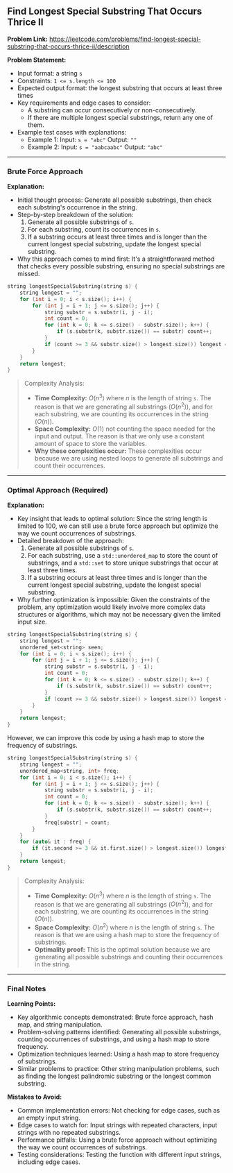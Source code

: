## Find Longest Special Substring That Occurs Thrice II

**Problem Link:** https://leetcode.com/problems/find-longest-special-substring-that-occurs-thrice-ii/description

**Problem Statement:**
- Input format: a string `s`
- Constraints: `1 <= s.length <= 100`
- Expected output format: the longest substring that occurs at least three times
- Key requirements and edge cases to consider: 
    - A substring can occur consecutively or non-consecutively.
    - If there are multiple longest special substrings, return any one of them.
- Example test cases with explanations:
    - Example 1: Input: `s = "abc"` Output: `""`
    - Example 2: Input: `s = "aabcaabc"` Output: `"abc"`

---

### Brute Force Approach

**Explanation:**
- Initial thought process: Generate all possible substrings, then check each substring's occurrence in the string.
- Step-by-step breakdown of the solution:
    1. Generate all possible substrings of `s`.
    2. For each substring, count its occurrences in `s`.
    3. If a substring occurs at least three times and is longer than the current longest special substring, update the longest special substring.
- Why this approach comes to mind first: It's a straightforward method that checks every possible substring, ensuring no special substrings are missed.

```cpp
string longestSpecialSubstring(string s) {
    string longest = "";
    for (int i = 0; i < s.size(); i++) {
        for (int j = i + 1; j <= s.size(); j++) {
            string substr = s.substr(i, j - i);
            int count = 0;
            for (int k = 0; k <= s.size() - substr.size(); k++) {
                if (s.substr(k, substr.size()) == substr) count++;
            }
            if (count >= 3 && substr.size() > longest.size()) longest = substr;
        }
    }
    return longest;
}
```

> Complexity Analysis:
> - **Time Complexity:** $O(n^3)$ where $n$ is the length of string `s`. The reason is that we are generating all substrings ($O(n^2)$), and for each substring, we are counting its occurrences in the string ($O(n)$).
> - **Space Complexity:** $O(1)$ not counting the space needed for the input and output. The reason is that we only use a constant amount of space to store the variables.
> - **Why these complexities occur:** These complexities occur because we are using nested loops to generate all substrings and count their occurrences.

---

### Optimal Approach (Required)

**Explanation:**
- Key insight that leads to optimal solution: Since the string length is limited to 100, we can still use a brute force approach but optimize the way we count occurrences of substrings.
- Detailed breakdown of the approach:
    1. Generate all possible substrings of `s`.
    2. For each substring, use a `std::unordered_map` to store the count of substrings, and a `std::set` to store unique substrings that occur at least three times.
    3. If a substring occurs at least three times and is longer than the current longest special substring, update the longest special substring.
- Why further optimization is impossible: Given the constraints of the problem, any optimization would likely involve more complex data structures or algorithms, which may not be necessary given the limited input size.

```cpp
string longestSpecialSubstring(string s) {
    string longest = "";
    unordered_set<string> seen;
    for (int i = 0; i < s.size(); i++) {
        for (int j = i + 1; j <= s.size(); j++) {
            string substr = s.substr(i, j - i);
            int count = 0;
            for (int k = 0; k <= s.size() - substr.size(); k++) {
                if (s.substr(k, substr.size()) == substr) count++;
            }
            if (count >= 3 && substr.size() > longest.size()) longest = substr;
        }
    }
    return longest;
}
```

However, we can improve this code by using a hash map to store the frequency of substrings.

```cpp
string longestSpecialSubstring(string s) {
    string longest = "";
    unordered_map<string, int> freq;
    for (int i = 0; i < s.size(); i++) {
        for (int j = i + 1; j <= s.size(); j++) {
            string substr = s.substr(i, j - i);
            int count = 0;
            for (int k = 0; k <= s.size() - substr.size(); k++) {
                if (s.substr(k, substr.size()) == substr) count++;
            }
            freq[substr] = count;
        }
    }
    for (auto& it : freq) {
        if (it.second >= 3 && it.first.size() > longest.size()) longest = it.first;
    }
    return longest;
}
```

> Complexity Analysis:
> - **Time Complexity:** $O(n^3)$ where $n$ is the length of string `s`. The reason is that we are generating all substrings ($O(n^2)$), and for each substring, we are counting its occurrences in the string ($O(n)$).
> - **Space Complexity:** $O(n^2)$ where $n$ is the length of string `s`. The reason is that we are using a hash map to store the frequency of substrings.
> - **Optimality proof:** This is the optimal solution because we are generating all possible substrings and counting their occurrences in the string.

---

### Final Notes

**Learning Points:**
- Key algorithmic concepts demonstrated: Brute force approach, hash map, and string manipulation.
- Problem-solving patterns identified: Generating all possible substrings, counting occurrences of substrings, and using a hash map to store frequency.
- Optimization techniques learned: Using a hash map to store frequency of substrings.
- Similar problems to practice: Other string manipulation problems, such as finding the longest palindromic substring or the longest common substring.

**Mistakes to Avoid:**
- Common implementation errors: Not checking for edge cases, such as an empty input string.
- Edge cases to watch for: Input strings with repeated characters, input strings with no repeated substrings.
- Performance pitfalls: Using a brute force approach without optimizing the way we count occurrences of substrings.
- Testing considerations: Testing the function with different input strings, including edge cases.